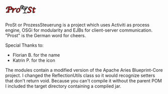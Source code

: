 ![ProSt Icon](Logo.png "ProSt")
=====

ProSt or ProzessSteuerung is a project which uses Activiti as process engine, OSGi for modularity and EJBs for client-server communication. "Prost" is the German word for cheers.

Special Thanks to:

* Florian B. for the name
* Katrin P. for the icon

The modules contain a modified version of the Apache Aries Blueprint-Core project. I changed the ReflectionUtils class so it would recognize setters that don't return void. Because you can't compile it without the parent POM I included the target directory containing a compiled jar.
